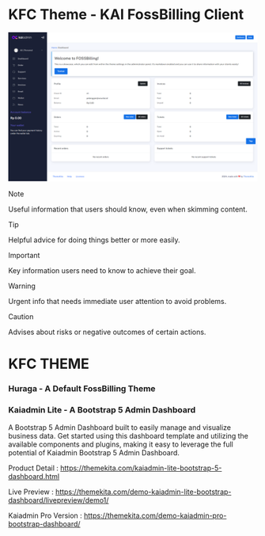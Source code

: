 # KFC Theme - KAI FossBilling Client
![kfctheme](https://github.com/alicom13/kfc/blob/b04b451bb96995310536d51ef21272e7b4124ac0/kfc-screencapture.png)
> [!NOTE]
> Useful information that users should know, even when skimming content.

> [!TIP]
> Helpful advice for doing things better or more easily.

> [!IMPORTANT]
> Key information users need to know to achieve their goal.

> [!WARNING]
> Urgent info that needs immediate user attention to avoid problems.

> [!CAUTION]
> Advises about risks or negative outcomes of certain actions.

# KFC THEME
### Huraga - A Default FossBilling Theme
### Kaiadmin Lite - A Bootstrap 5 Admin Dashboard
A Bootstrap 5 Admin Dashboard built to easily manage and visualize business data.
Get started using this dashboard template and utilizing the available components and plugins, making it easy to leverage the full potential of Kaiadmin Bootstrap 5 Admin Dashboard.

Product Detail : https://themekita.com/kaiadmin-lite-bootstrap-5-dashboard.html

Live Preview : https://themekita.com/demo-kaiadmin-lite-bootstrap-dashboard/livepreview/demo1/

Kaiadmin Pro Version : https://themekita.com/demo-kaiadmin-pro-bootstrap-dashboard/
